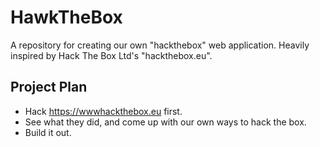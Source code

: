 # HawkTheBox
A repository for creating our own "hackthebox" web application. Heavily inspired by Hack The Box Ltd's "hackthebox.eu".

## Project Plan
* Hack https://wwwhackthebox.eu first.
* See what they did, and come up with our own ways to hack the box.
* Build it out.